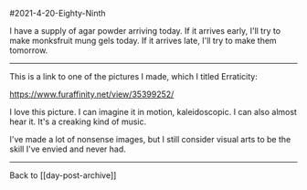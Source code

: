#2021-4-20-Eighty-Ninth

I have a supply of agar powder arriving today.  If it arrives early, I'll try to make monksfruit mung gels today.  If it arrives late, I'll try to make them tomorrow.

---

This is a link to one of the pictures I made, which I titled Erraticity:

https://www.furaffinity.net/view/35399252/

I love this picture.  I can imagine it in motion, kaleidoscopic.  I can also almost hear it.  It's a creaking kind of music.

I've made a lot of nonsense images, but I still consider visual arts to be the skill I've envied and never had.

---
Back to [[day-post-archive]]